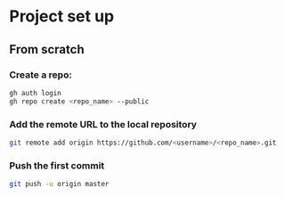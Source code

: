 # Project set up

## From scratch

### Create a repo:
```bash
gh auth login
gh repo create <repo_name> --public
```

### Add the remote URL to the local repository
```bash
git remote add origin https://github.com/<username>/<repo_name>.git
```

### Push the first commit
```bash
git push -u origin master
```



